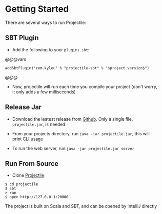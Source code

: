 # Getting Started

There are several ways to run Projectile:

## SBT Plugin

- Add the following to your `plugins.sbt`: 

@@@vars
```
addSbtPlugin("com.kyleu" % "projectile-sbt" % "$project.version$")
```
@@@

- Now, projectile will run each time you compile your project (don't worry, it only adds a few milliseconds)


## Release Jar

- Download the leatest release from [Github](https://github.com/Kyleu/projectile/releases). Only a single file, `projectile.jar`, is needed

- From your projects directory, run `java -jar projectile.jar`, this will print CLI usage

- To run the web server, run `java -jar projectile.jar server`


## Run From Source

- Clone [Projectile](https://github.com/Kyleu/projectile)

```shell
$ cd projectile
$ sbt
> run
$ open http://127.0.0.1:20000
```

The project is built on Scala and SBT, and can be opened by IntelliJ directly
